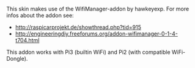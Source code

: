 This skin makes use of the WifiManager-addon by hawkeyexp. For more infos about the addon see: 
- http://raspicarprojekt.de/showthread.php?tid=915
- http://engineeringdiy.freeforums.org/addon-wifimanager-0-1-4-t704.html

This addon works with Pi3 (builtin WiFi) and Pi2 (with compatible WiFi-Dongle).